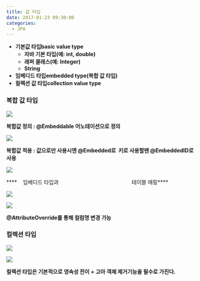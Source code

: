```yaml
---
title: 값 타입
date: 2017-01-23 09:30:00
categories:
  - JPA
---
```

*   **기본값 타입basic value type**
    *   **자바 기본 타입(예: int, double)**
    *   **래퍼 클래스(예: Integer)**
    *   **String**
*   **임베디드 타입embedded type(복합 값 타입)**
*   **컬렉션 값 타입collection value type**

### ****복합 값 타입****

****![](https://lh6.googleusercontent.com/cFKZlL4JNdKV7OOHodNXWvVThMwQcfglx_M-_NGNV9w_jhBTsoUNteIPJuzfJUKELdLIB-es0t3LAPabcv5EFwKrPHO66R7FxMV8ZtAHZtTf7Da5aQpDcyNgw0qYKa7TIUuu78Ml)****

****복합값 정의 : @Embeddable 어노테이션으로 정의****

****![](https://lh5.googleusercontent.com/zjMyPnfvziOQPVFFBUa6akdvuvQolEpd7DPYtacMSejuRFbCuQyz80J-Ha7mFq8eMXXTk2dr6XnxvyA_MXjvXABJP2b1vCwwhfCskB1aJVUOgcg9v3xoanl36bz9X-k4N6uO4F1D)****

****복합값 적용 : 값으로만 사용시엔 @Embedded로  키로 사용할땐 @EmbeddedID로 사용****

****![](https://lh3.googleusercontent.com/ybiWfXUO5CAB6ysY_2US_fsWyn7QHbuDiXXlVSFcIgcvjvD4YUWFKkhWmRqKzgEHBJvl31u3doSa8azuk3bkZ4hGPGdjNS66m_JKAT_1s0VDH04a9LKGr08bw-IJkUobPSCZkWmI)****

****    임베디드 타입과                                                 테이블 매핑****

****![](https://lh4.googleusercontent.com/sVtWfNrR6NvI72i4S_6JTY_fHU0kpOiFotaUpWMJaIFkZTgopEx5OMF9GWueY7dUo5U99B1BAdkz0tf1PaiN2R8umbfJTwciGB_-76mcIO1ksJWXfgjwJIu7dbTar-ndBBCscEMZ)****

****![](https://lh6.googleusercontent.com/riGO3K6RQLfVbmy5Y_jFy4DeIc-2jjDJZuGCiJkfPMJw_VmYL5nK7QsHbQMqu_9QBGdPb83YrZYOxMDCwXnyGJU5tEM5sTzojTZZaFGVnYhEshl-Mr19sm8JNDJVXHMfyk_QmTBw)****

****@AttributeOverride를 통해 컬럼명 변경 가능****

### ****컬렉션 타입****

****![](https://lh5.googleusercontent.com/0kvuvVZUu3ZYD9KskRfjFmEnQ_gOTXeuPTLSNb8UDqT5mMFmTQkkOabnAgBvt_5OKIbf7W2k-YqU1Flos34li8fJ_Tfku4BagglZiqsRMIXWAUiJUPpu-dCQ8n1VZMb1fCptpU2D)****

****![](https://lh5.googleusercontent.com/wWjtdic736w4ks-V-HNchKulPVo-bYPZrsz7YZmkn0SCyHl8MKT9oSlk5L0tkItVtLh5MBmY_yJoFjqhlhl8kPky1hCubI0Ncp8QpvyJ0Ze7aByiH6xtL6MISCtqUjqnVBmJ0Psz)****

****컬렉션 타입은 기본적으로 영속성 전이 \+ 고아 객체 제거기능을 필수로 가진다.****
